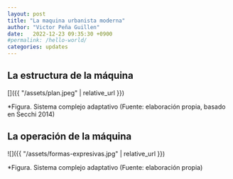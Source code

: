 ```yaml
---
layout: post
title: "La maquina urbanista moderna"
author: "Victor Peña Guillen"
date:   2022-12-23 09:35:30 +0900
#permalink: /hello-world/
categories: updates
---
```


## La estructura de la máquina

[]({{ "/assets/plan.jpeg" | relative_url }})

*Figura. Sistema complejo adaptativo (Fuente: elaboración propia, basado en Secchi 2014)


## La operación de la máquina

![]({{ "/assets/formas-expresivas.jpg" | relative_url }})

*Figura. Sistema complejo adaptativo (Fuente: elaboración propia)
